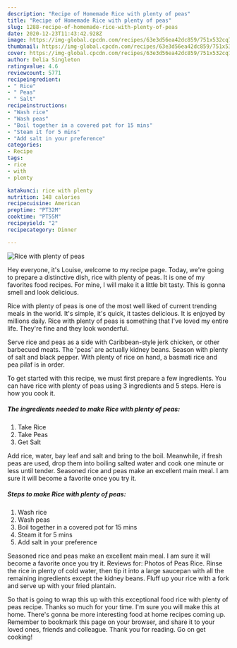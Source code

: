 ```yaml
---
description: "Recipe of Homemade Rice with plenty of peas"
title: "Recipe of Homemade Rice with plenty of peas"
slug: 1288-recipe-of-homemade-rice-with-plenty-of-peas
date: 2020-12-23T11:43:42.928Z
image: https://img-global.cpcdn.com/recipes/63e3d56ea42dc859/751x532cq70/rice-with-plenty-of-peas-recipe-main-photo.jpg
thumbnail: https://img-global.cpcdn.com/recipes/63e3d56ea42dc859/751x532cq70/rice-with-plenty-of-peas-recipe-main-photo.jpg
cover: https://img-global.cpcdn.com/recipes/63e3d56ea42dc859/751x532cq70/rice-with-plenty-of-peas-recipe-main-photo.jpg
author: Delia Singleton
ratingvalue: 4.6
reviewcount: 5771
recipeingredient:
- " Rice"
- " Peas"
- " Salt"
recipeinstructions:
- "Wash rice"
- "Wash peas"
- "Boil together in a covered pot for 15 mins"
- "Steam it for 5 mins"
- "Add salt in your preference"
categories:
- Recipe
tags:
- rice
- with
- plenty

katakunci: rice with plenty 
nutrition: 148 calories
recipecuisine: American
preptime: "PT32M"
cooktime: "PT55M"
recipeyield: "2"
recipecategory: Dinner

---
```



![Rice with plenty of peas](https://img-global.cpcdn.com/recipes/63e3d56ea42dc859/751x532cq70/rice-with-plenty-of-peas-recipe-main-photo.jpg)

Hey everyone, it's Louise, welcome to my recipe page. Today, we're going to prepare a distinctive dish, rice with plenty of peas. It is one of my favorites food recipes. For mine, I will make it a little bit tasty. This is gonna smell and look delicious.

Rice with plenty of peas is one of the most well liked of current trending meals in the world. It's simple, it's quick, it tastes delicious. It is enjoyed by millions daily. Rice with plenty of peas is something that I've loved my entire life. They're fine and they look wonderful.

Serve rice and peas as a side with Caribbean-style jerk chicken, or other barbecued meats. The &#39;peas&#39; are actually kidney beans. Season with plenty of salt and black pepper. With plenty of rice on hand, a basmati rice and pea pilaf is in order.


To get started with this recipe, we must first prepare a few ingredients. You can have rice with plenty of peas using 3 ingredients and 5 steps. Here is how you cook it.

<!--inarticleads1-->

##### The ingredients needed to make Rice with plenty of peas:

1. Take  Rice
1. Take  Peas
1. Get  Salt


Add rice, water, bay leaf and salt and bring to the boil. Meanwhile, if fresh peas are used, drop them into boiling salted water and cook one minute or less until tender. Seasoned rice and peas make an excellent main meal. I am sure it will become a favorite once you try it. 

<!--inarticleads2-->

##### Steps to make Rice with plenty of peas:

1. Wash rice
1. Wash peas
1. Boil together in a covered pot for 15 mins
1. Steam it for 5 mins
1. Add salt in your preference


Seasoned rice and peas make an excellent main meal. I am sure it will become a favorite once you try it. Reviews for: Photos of Peas Rice. Rinse the rice in plenty of cold water, then tip it into a large saucepan with all the remaining ingredients except the kidney beans. Fluff up your rice with a fork and serve up with your fried plantain. 

So that is going to wrap this up with this exceptional food rice with plenty of peas recipe. Thanks so much for your time. I'm sure you will make this at home. There's gonna be more interesting food at home recipes coming up. Remember to bookmark this page on your browser, and share it to your loved ones, friends and colleague. Thank you for reading. Go on get cooking!
